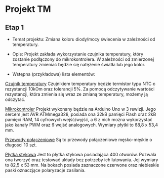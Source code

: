 # Projekt TM



## Etap 1

- Temat projektu: Zmiana koloru diody/mocy świecenia w zależności od temperatury. 

- Opis: Projekt zakłada wykorzystanie czujnika temperatury, który zostanie podłączony do mikrokontrolera. W zależności od zmierzonej temperatury zmieniać będzie się natężenie światła lub jego kolor. 

- Wstępna (przykładowa) lista elementów:

[Czujnik temperatury](https://botland.com.pl/termistory/4949-termistor-ntc-110-10k-5-10szt.html)
Czujnikiem temperatury będzie termistor typu NTC o rezystancji 10kOm oraz tolerancji 5%. Za pomocą odczytywanie wartości rezystancji, która zmienia się wraz ze zmianą temperatury, możemy ją odczytać.



[Mikrokontroler](https://botland.com.pl/arduino-seria-podstawowa-oryginalne-plytki/1060-arduino-uno-rev3-a000066-8058333490090.html)
Projekt wykonany będzie na Arduino Uno w 3 rewizji. Jego sercem jest AVR ATMmega328, posiada ona 32kB pamięci Flash oraz 2kB pamięci RAM, 14 cyfrowych wejść/wyjść, a 6 z nich można wykorzystać jako kanały PWM oraz 6 wejść analogowych. Wymiary płytki to 68,8 x 53,4 mm. 

[Przewody połączeniowe](https://botland.com.pl/przewody-polaczeniowe/9732-przewody-polaczeniowe-mesko-meskie-10cm-40szt.html)
Są to przewody połączeniowe męsko-męskie o długości 10 szt. 

[Płytka stykowa](https://botland.com.pl/plytki-stykowe/56-plytka-stykowa-400-otworow.html)
Jest to płytka stykowa posiadająca 400 otworów. Pozwala ona tworzyć oraz testować układy bez potrzeby ich lutowania. Jej wymiary to 82,5 x 53 mm. Na bokach posiada zaznaczone czerwone oraz niebieskie paski oznaczjące polaryzacje zasilania. 